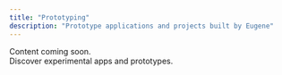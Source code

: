 ```yaml
---
title: "Prototyping"
description: "Prototype applications and projects built by Eugene"
---
```


Content coming soon.  
Discover experimental apps and prototypes.